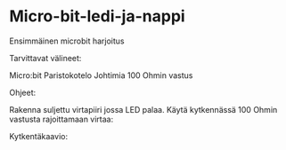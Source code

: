 # Micro-bit-ledi-ja-nappi
Ensimmäinen microbit harjoitus

Tarvittavat välineet:

Micro:bit
Paristokotelo
Johtimia
100 Ohmin vastus

Ohjeet:

Rakenna suljettu virtapiiri jossa LED palaa. Käytä kytkennässä 100 Ohmin vastusta rajoittamaan virtaa:

Kytkentäkaavio:




